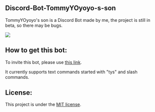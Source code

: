 ## Discord-Bot-TommyYOyoyo-s-son

TommyYOyoyo's son is a Discord Bot made by me, the project is still in beta, so there may be bugs.

![](https://user-images.githubusercontent.com/79941840/179247399-fe829843-9e42-4a63-8e44-0291b28c7ab6.png)

## How to get this bot:
To invite this bot, please use [this link](https://discord.com/oauth2/authorize?client_id=996429773117079652&permissions=515396455648&scope=bot).

It currently supports text commands started with "tys" and slash commands.

## License:
This project is under the [MIT license](https://github.com/TommyYOyoyo/Discord-Bot-TommyYOyoyo-s-son/blob/master/LICENSE).


